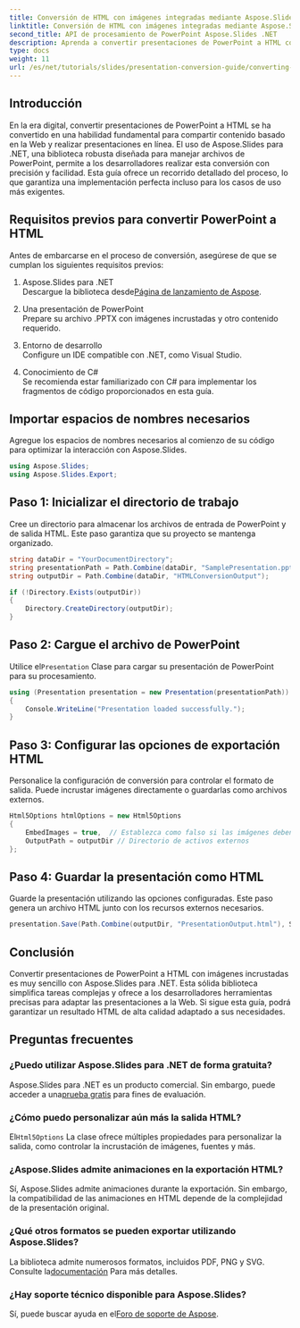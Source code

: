 ```yaml
---
title: Conversión de HTML con imágenes integradas mediante Aspose.Slides
linktitle: Conversión de HTML con imágenes integradas mediante Aspose.Slides
second_title: API de procesamiento de PowerPoint Aspose.Slides .NET
description: Aprenda a convertir presentaciones de PowerPoint a HTML con imágenes incrustadas sin problemas usando Aspose.Slides para .NET. Guía paso a paso para una conversión sin problemas.
type: docs
weight: 11
url: /es/net/tutorials/slides/presentation-conversion-guide/converting-html-with-embedded-images/
---
```

## Introducción

En la era digital, convertir presentaciones de PowerPoint a HTML se ha convertido en una habilidad fundamental para compartir contenido basado en la Web y realizar presentaciones en línea. El uso de Aspose.Slides para .NET, una biblioteca robusta diseñada para manejar archivos de PowerPoint, permite a los desarrolladores realizar esta conversión con precisión y facilidad. Esta guía ofrece un recorrido detallado del proceso, lo que garantiza una implementación perfecta incluso para los casos de uso más exigentes.

## Requisitos previos para convertir PowerPoint a HTML

Antes de embarcarse en el proceso de conversión, asegúrese de que se cumplan los siguientes requisitos previos:

1. Aspose.Slides para .NET  
    Descargue la biblioteca desde[Página de lanzamiento de Aspose](https://releases.aspose.com/slides/net/).

2. Una presentación de PowerPoint  
   Prepare su archivo .PPTX con imágenes incrustadas y otro contenido requerido.

3. Entorno de desarrollo  
   Configure un IDE compatible con .NET, como Visual Studio.

4. Conocimiento de C#  
   Se recomienda estar familiarizado con C# para implementar los fragmentos de código proporcionados en esta guía.

## Importar espacios de nombres necesarios

Agregue los espacios de nombres necesarios al comienzo de su código para optimizar la interacción con Aspose.Slides.

```csharp
using Aspose.Slides;
using Aspose.Slides.Export;
```

## Paso 1: Inicializar el directorio de trabajo

Cree un directorio para almacenar los archivos de entrada de PowerPoint y de salida HTML. Este paso garantiza que su proyecto se mantenga organizado.

```csharp
string dataDir = "YourDocumentDirectory";
string presentationPath = Path.Combine(dataDir, "SamplePresentation.pptx");
string outputDir = Path.Combine(dataDir, "HTMLConversionOutput");

if (!Directory.Exists(outputDir))
{
    Directory.CreateDirectory(outputDir);
}
```


## Paso 2: Cargue el archivo de PowerPoint

 Utilice el`Presentation` Clase para cargar su presentación de PowerPoint para su procesamiento.

```csharp
using (Presentation presentation = new Presentation(presentationPath))
{
    Console.WriteLine("Presentation loaded successfully.");
}
```


## Paso 3: Configurar las opciones de exportación HTML

Personalice la configuración de conversión para controlar el formato de salida. Puede incrustar imágenes directamente o guardarlas como archivos externos.

```csharp
Html5Options htmlOptions = new Html5Options
{
    EmbedImages = true,  // Establezca como falso si las imágenes deben guardarse por separado
    OutputPath = outputDir // Directorio de activos externos
};
```


## Paso 4: Guardar la presentación como HTML

Guarde la presentación utilizando las opciones configuradas. Este paso genera un archivo HTML junto con los recursos externos necesarios.

```csharp
presentation.Save(Path.Combine(outputDir, "PresentationOutput.html"), SaveFormat.Html5, htmlOptions);
```

## Conclusión

Convertir presentaciones de PowerPoint a HTML con imágenes incrustadas es muy sencillo con Aspose.Slides para .NET. Esta sólida biblioteca simplifica tareas complejas y ofrece a los desarrolladores herramientas precisas para adaptar las presentaciones a la Web. Si sigue esta guía, podrá garantizar un resultado HTML de alta calidad adaptado a sus necesidades.

## Preguntas frecuentes

### ¿Puedo utilizar Aspose.Slides para .NET de forma gratuita?
 Aspose.Slides para .NET es un producto comercial. Sin embargo, puede acceder a una[prueba gratis](https://releases.aspose.com/) para fines de evaluación.

### ¿Cómo puedo personalizar aún más la salida HTML?
 El`Html5Options` La clase ofrece múltiples propiedades para personalizar la salida, como controlar la incrustación de imágenes, fuentes y más.

### ¿Aspose.Slides admite animaciones en la exportación HTML?
Sí, Aspose.Slides admite animaciones durante la exportación. Sin embargo, la compatibilidad de las animaciones en HTML depende de la complejidad de la presentación original.

### ¿Qué otros formatos se pueden exportar utilizando Aspose.Slides?
 La biblioteca admite numerosos formatos, incluidos PDF, PNG y SVG. Consulte la[documentación](https://reference.aspose.com/slides/net/) Para más detalles.

### ¿Hay soporte técnico disponible para Aspose.Slides?
 Sí, puede buscar ayuda en el[Foro de soporte de Aspose](https://forum.aspose.com/c/slides/11).